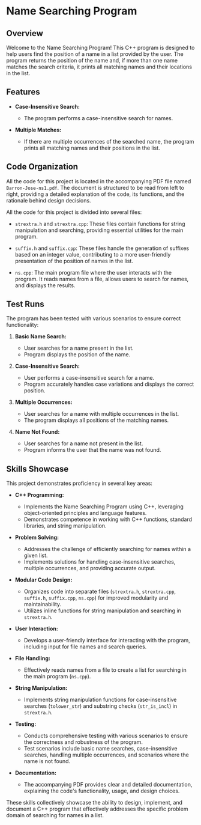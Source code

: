 # Name Searching Program

## Overview

Welcome to the Name Searching Program! This C++ program is designed to help users find the position of a name in a list provided by the user. The program returns the position of the name and, if more than one name matches the search criteria, it prints all matching names and their locations in the list.

## Features

- **Case-Insensitive Search:**
  - The program performs a case-insensitive search for names.

- **Multiple Matches:**
  - If there are multiple occurrences of the searched name, the program prints all matching names and their positions in the list.

## Code Organization

All the code for this project is located in the accompanying PDF file named `Barron-Jose-ns1.pdf`. The document is structured to be read from left to right, providing a detailed explanation of the code, 
its functions, and the rationale behind design decisions.

All the code for this project is divided into several files:

- `strextra.h` and `strextra.cpp`: These files contain functions for string manipulation and searching, providing essential utilities for the main program.

- `suffix.h` and `suffix.cpp`: These files handle the generation of suffixes based on an integer value, contributing to a more user-friendly presentation of the position of names in the list.

- `ns.cpp`: The main program file where the user interacts with the program. It reads names from a file, allows users to search for names, and displays the results.

## Test Runs

The program has been tested with various scenarios to ensure correct functionality:

1. **Basic Name Search:**
   - User searches for a name present in the list.
   - Program displays the position of the name.

2. **Case-Insensitive Search:**
   - User performs a case-insensitive search for a name.
   - Program accurately handles case variations and displays the correct position.

3. **Multiple Occurrences:**
   - User searches for a name with multiple occurrences in the list.
   - The program displays all positions of the matching names.

4. **Name Not Found:**
   - User searches for a name not present in the list.
   - Program informs the user that the name was not found.

## Skills Showcase

This project demonstrates proficiency in several key areas:

- **C++ Programming:**
  - Implements the Name Searching Program using C++, leveraging object-oriented principles and language features.
  - Demonstrates competence in working with C++ functions, standard libraries, and string manipulation.

- **Problem Solving:**
  - Addresses the challenge of efficiently searching for names within a given list.
  - Implements solutions for handling case-insensitive searches, multiple occurrences, and providing accurate output.

- **Modular Code Design:**
  - Organizes code into separate files (`strextra.h`, `strextra.cpp`, `suffix.h`, `suffix.cpp`, `ns.cpp`) for improved modularity and maintainability.
  - Utilizes inline functions for string manipulation and searching in `strextra.h`.

- **User Interaction:**
  - Develops a user-friendly interface for interacting with the program, including input for file names and search queries.

- **File Handling:**
  - Effectively reads names from a file to create a list for searching in the main program (`ns.cpp`).

- **String Manipulation:**
  - Implements string manipulation functions for case-insensitive searches (`tolower_str`) and substring checks (`str_is_incl`) in `strextra.h`.

- **Testing:**
  - Conducts comprehensive testing with various scenarios to ensure the correctness and robustness of the program.
  - Test scenarios include basic name searches, case-insensitive searches, handling multiple occurrences, and scenarios where the name is not found.

- **Documentation:**
  - The accompanying PDF provides clear and detailed documentation, explaining the code's functionality, usage, and design choices.

These skills collectively showcase the ability to design, implement, and document a C++ program that effectively addresses the specific problem domain of searching for names in a list.


